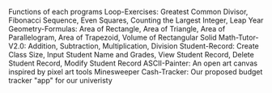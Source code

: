 Functions of each programs
Loop-Exercises: Greatest Common Divisor, Fibonacci Sequence, Even Squares, Counting the Largest Integer, Leap Year
Geometry-Formulas: Area of Rectangle,  Area of Triangle, Area of Parallelogram, Area of Trapezoid, Volume of Rectangular Solid
Math-Tutor-V2.0: Addition, Subtraction, Multiplication, Division
Student-Record: Create Class Size, Input Student Name and Grades, View Student Record, Delete Student Record, Modify Student Record
ASCII-Painter: An open art canvas inspired by pixel art tools
Minesweeper
Cash-Tracker: Our proposed budget tracker "app" for our univeristy
